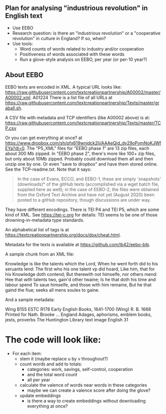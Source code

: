 
## Plan for analysing "industrious revolution" in English text

* Use EEBO
* Research question: is there an "industrious revolution" or a "cooperative revolution"
  in culture in England? If so, when?
* Use tools:
  - Word counts of words related to industry and/or cooperation
  - Positiveness of words associated with these words
  - Run a glove-style analysis on EEBO, per year (or per-10 year?)


## About EEBO

EEBO texts are encoded in XML. A typical URL looks like:
https://raw.githubusercontent.com/textcreationpartnership/A00002/master/A00002.xml.
A01224
There is a list file of all URLs at
https://raw.githubusercontent.com/textcreationpartnership/Texts/master/graball.sh.

A CSV file with metadata and TCP identifiers (like A00002 above) is at:
https://raw.githubusercontent.com/textcreationpartnership/Texts/master/TCP.csv

Or you can get everything at once? at
https://www.dropbox.com/sh/pfx619wnjdck2lj/AAAeQjd_dv29oPymNoKJWfEYa?dl=0.
The "P5_XML" files for "EEBO phase 1" are 13 zip files, each about 300 Mb zipped.
In "EEBO phase 2", there's more like 100+ zip files, but only about 10Mb zipped.
Probably could download them all and then unzip one by one. Or even
"save to dropbox" and have them stored online. See the TCP-readme.txt. Note that
it says:

> In the case of Evans, ECCO, and EEBO-1, these are simply 'snapshots' (downloads)* 
> of the gitHub texts (accomplished via a wget batch file, supplied
> here as well); in the case of EEBO-2, the files were obtained from the 
> Oxford Text Archive and have not yet (August 2020) been posted to a gitHub 
> repository, though discussions are under way.


They have different encodings. There is TEI P4 and TEI P5, which are some kind of XML.
See https://tei-c.org for details: TEI seems to be one of those drowning-in-metadata
type standards.

An alphabetical list of tags is at https://textcreationpartnership.org/docs/dox/cheat.html.

Metadata for the texts is available at https://github.com/lb42/eebo-bib.

A sample chunk from an XML file:

<hi>Knowledge</hi> is like the talents which the <hi>Lord,</hi>
</l>
<l>When he went forth did to his seruants lend:</l>
<l>The first who his one talent vp did hoard,</l>
<l>Like him, that for his <hi>Knowledge</hi> doth contend;</l>
<l>But therewith not himselfe, nor others mend:</l>
<l>Hee that with talents two, gain'd other twaine;</l>
<l>Is he that doth his time and labour spend</l>
<l>To saue himselfe, and those with him remaine,</l>
<l>But he that gaind the fiue; seeks all mens soules to gaine.</l>

                    
And a sample metadata:

<bibl n="tcp2:A27147" ref="proquest:2248535329" xml:id="eebo:7571302" facs="eeboIs:40093" type="Book" xml:lang="eng">
<idno type="STC">Wing B155</idno>
<idno type="STC">ESTC R178</idno>
<series>Early English Books, 1641-1700 (Wing)</series>
<title>Adagia Scotica, or, A collection of Scotch proverbs and proverbial phrases collected by R.B. ...</title>
<author>R. B.</author>
<pubDate>1668</pubDate>
<publisher>Printed for Nath. Brooke ...</publisher>
<pubPlace>England</pubPlace>
<note type="keywords">Adages, aphorisms, emblem books, jests, proverbs</note>
<note type="sourceLibrary">The Huntington Library</note>
<note type="transcriptType">text image</note>
<note type="langNote">English</note>
<measure type="pp">31</measure>
</bibl>

# The code will look like:

* For each item:
  - stem it (maybe replace u by v throughout?)
  - count words and add to totals: 
    - categories: work, savings, self-control, cooperation
    - and the total word count
    - all per year
  - calculate the valence of words near words in these categories
    - maybe we can create a valence score after doing the glove?
  - update embeddings
    - is there a way to create embeddings without downloading everything at once?